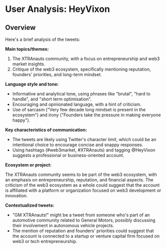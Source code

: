 # User Analysis: HeyVixon

## Overview

Here's a brief analysis of the tweets:

**Main topics/themes:**

1. The XTRAnauts community, with a focus on entrepreneurship and web3 market insights.
2. Critique of the web3 ecosystem, specifically mentioning reputation, founders' priorities, and long-term mindset.

**Language style and tone:**

* Informative and analytical tone, using phrases like "brutal", "hard to handle", and "short term optimisation".
* Encouraging and opinionated language, with a hint of criticism.
* Use of sarcasm ("Very few decade long mindset is present in the ecosystem") and irony ("Founders take the pressure in making everyone happy").

**Key characteristics of communication:**

* The tweets are likely using Twitter's character limit, which could be an intentional choice to encourage concise and snappy responses.
* Using hashtags (#web3market, #XTRAnauts) and tagging @HeyVixon suggests a professional or business-oriented account.

**Ecosystem or project:**

The XTRAnauts community seems to be part of the web3 ecosystem, with an emphasis on entrepreneurship, reputation, and financial aspects. The criticism of the web3 ecosystem as a whole could suggest that the account is affiliated with a platform or organization focused on web3 development or innovation.

**Contextualized tweets:**

* "GM XTRAnauts!" might be a tweet from someone who's part of an automotive community related to General Motors, possibly discussing their involvement in autonomous vehicle projects.
* The mention of reputation and founders' priorities could suggest that the account is connected to a startup or venture capital firm focused on web3 or tech entrepreneurship.